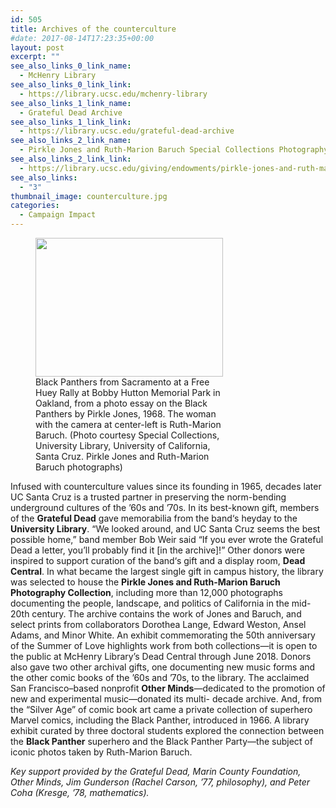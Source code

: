 ```yaml
---
id: 505
title: Archives of the counterculture
#date: 2017-08-14T17:23:35+00:00
layout: post
excerpt: ""
see_also_links_0_link_name:
  - McHenry Library
see_also_links_0_link_link:
  - https://library.ucsc.edu/mchenry-library
see_also_links_1_link_name:
  - Grateful Dead Archive
see_also_links_1_link_link:
  - https://library.ucsc.edu/grateful-dead-archive
see_also_links_2_link_name:
  - Pirkle Jones and Ruth-Marion Baruch Special Collections Photography Endowment
see_also_links_2_link_link:
  - https://library.ucsc.edu/giving/endowments/pirkle-jones-and-ruth-marion-baruch-special-collections-photography-endowment
see_also_links:
  - "3"
thumbnail_image: counterculture.jpg
categories:
  - Campaign Impact
---
```

<figure id="attachment_577" style="width: 300px" class="wp-caption alignright"><img class="wp-image-577 size-medium" src="http://live-ucsc-giving.pantheonsite.io/wp-content/uploads/2017/08/counterculture-300x222.jpg" alt="" width="300" height="222" srcset="https://ucsc-giving.lndo.site/wp-content/uploads/2017/08/counterculture-300x222.jpg 300w, https://ucsc-giving.lndo.site/wp-content/uploads/2017/08/counterculture-768x569.jpg 768w, https://ucsc-giving.lndo.site/wp-content/uploads/2017/08/counterculture-1024x759.jpg 1024w" sizes="(max-width: 300px) 100vw, 300px" /><figcaption class="wp-caption-text">Black Panthers from Sacramento at a Free Huey Rally at Bobby Hutton Memorial Park in Oakland, from a photo essay on the Black Panthers by Pirkle Jones, 1968. The woman with the camera at center-left is Ruth-Marion Baruch. (Photo courtesy Special Collections, University Library, University of California, Santa Cruz. Pirkle Jones and Ruth-Marion Baruch photographs)</figcaption></figure> 

Infused with counterculture values since its founding in 1965, decades later UC Santa Cruz is a trusted partner in preserving the norm-bending underground cultures of the ’60s and ’70s. In its best-known gift, members of the **Grateful Dead** gave memorabilia from the band‘s heyday to the **University Library**. “We looked around, and UC Santa Cruz seems the best possible home,” band member Bob Weir said “If you ever wrote the Grateful Dead a letter, you’ll probably find it [in the archive]!” Other donors were inspired to support curation of the band‘s gift and a display room, **Dead Central**. In what became the largest single gift in campus history, the library was selected to house the **Pirkle Jones and Ruth-Marion Baruch Photography Collection**, including more than 12,000 photographs documenting the people, landscape, and politics of California in the mid-20th century. The archive contains the work of Jones and Baruch, and select prints from collaborators Dorothea Lange, Edward Weston, Ansel Adams, and Minor White. An exhibit commemorating the 50th anniversary of the Summer of Love highlights work from both collections—it is open to the public at McHenry Library’s Dead Central through June 2018. Donors also gave two other archival gifts, one documenting new music forms and the other comic books of the ’60s and ’70s, to the library. The acclaimed San Francisco–based nonprofit **Other Minds**—dedicated to the promotion of new and experimental music—donated its multi- decade archive. And, from the “Silver Age” of comic book art came a private collection of superhero Marvel comics, including the Black Panther, introduced in 1966. A library exhibit curated by three doctoral students explored the connection between the **Black Panther** superhero and the Black Panther Party—the subject of iconic photos taken by Ruth-Marion Baruch.

_Key support provided by the Grateful Dead, Marin County Foundation, Other Minds, Jim Gunderson (Rachel Carson, &#8217;77, philosophy), and Peter Coha (Kresge, &#8217;78, mathematics)._
